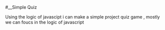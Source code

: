 #__Simple Quiz

Using the logic of javascipt i can make a simple project quiz game , mostly we can foucs in the logic of javascript
